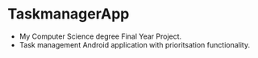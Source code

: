# TaskmanagerApp
- My Computer Science degree Final Year Project.
- Task management Android application with prioritsation functionality.
